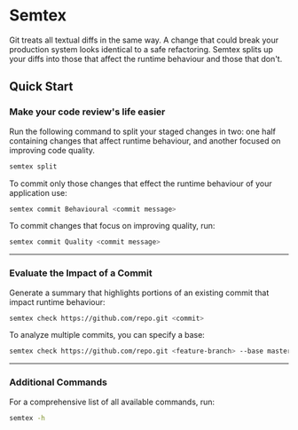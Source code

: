 # Semtex

Git treats all textual diffs in the same way. A change that could break your production system looks identical to a safe refactoring. Semtex splits up your diffs into those that affect the runtime behaviour and those that don't.


## Quick Start
### Make your code review's life easier
Run the following command to split your staged changes in two: one half containing changes that affect runtime
behaviour, and another focused on improving code quality.
```sh
semtex split
```
To commit only those changes that effect the runtime behaviour of your application use:
```sh
semtex commit Behavioural <commit message>
```
To commit changes that focus on improving quality, run:
```sh
semtex commit Quality <commit message>
```

-------
 
### Evaluate the Impact of a Commit
Generate a summary that highlights portions of an existing commit that impact runtime behaviour:
```sh
semtex check https://github.com/repo.git <commit>
```
To analyze multiple commits, you can specify a base:
```sh
semtex check https://github.com/repo.git <feature-branch> --base master
```

-----
### Additional Commands
For a comprehensive list of all available commands, run:
```sh
semtex -h
```

